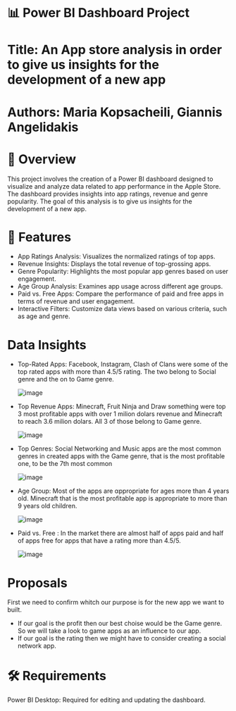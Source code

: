 # 📊 Power BI Dashboard Project
# Title: An App store analysis in order to give us insights for the development of  a new app
# Authors: Maria Kopsacheili, Giannis Angelidakis

# 📌 Overview
This project involves the creation of a Power BI dashboard designed to visualize and analyze data related to app performance in the Apple Store. The dashboard provides insights into app ratings, revenue and genre popularity. The goal of this analysis is to give us insights for the development of  a new app.

# 🧩 Features
- App Ratings Analysis: Visualizes the normalized ratings of top apps.
- Revenue Insights: Displays the total revenue of top-grossing apps.
- Genre Popularity: Highlights the most popular app genres based on user engagement.
- Age Group Analysis: Examines app usage across different age groups.
- Paid vs. Free Apps: Compare the performance of paid and free apps in terms of revenue and user engagement.
- Interactive Filters: Customize data views based on various criteria, such as age and genre.

# Data Insights

- Top-Rated Apps: Facebook, Instagram, Clash of Clans were some of the top rated apps with more than 4.5/5 rating. The two belong to Social genre and the on to Game genre.

  ![image](https://github.com/user-attachments/assets/64145edf-4e0c-4302-8221-838a7dfa38ad)


- Top Revenue Apps: Minecraft, Fruit Ninja and Draw something were top 3 most profitable apps with over 1 milion dolars revenue and Minecraft to reach 3.6 milion dolars. All 3 of those belong to Game genre.

  ![image](https://github.com/user-attachments/assets/c10d3d9c-075e-435c-96aa-15efb7d69ec4)


- Top Genres: Social Networking and Music apps are the most common genres in created apps with the Game genre, that is the most profitable one, to be the 7th most common

  ![image](https://github.com/user-attachments/assets/9ffef132-024b-420e-ac09-c2e6ff5e3788)

- Age Group: Most of the apps are αppropriate for ages more than 4 years old. Minecraft that is the most profitable app is appropriate to more than 9 years old children.

  ![image](https://github.com/user-attachments/assets/08d8af28-223f-4a0b-aa47-1d281660555b)


- Paid vs. Free : In the market there are almost half of apps paid and half of apps free for apps that have a rating more than 4.5/5.

  ![image](https://github.com/user-attachments/assets/943e808a-df38-4821-879f-720e85e7c6b5)


# Proposals

First we need to confirm whitch our purpose is for the new app we want to built.
- If our goal is the profit then our best choise would be the Game genre. So we will take a look to game apps as an influence to our app.
- If our goal is the rating then we might have to consider creating a social network app.
  
# 🛠️ Requirements
Power BI Desktop: Required for editing and updating the dashboard.


